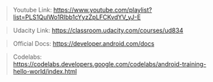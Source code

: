 > Youtube Link: https://www.youtube.com/playlist?list=PLS1QulWo1RIbb1cYyzZpLFCKvdYV_yJ-E

> Udacity Link: https://classroom.udacity.com/courses/ud834

> Official Docs: https://developer.android.com/docs

> Codelabs: https://codelabs.developers.google.com/codelabs/android-training-hello-world/index.html
